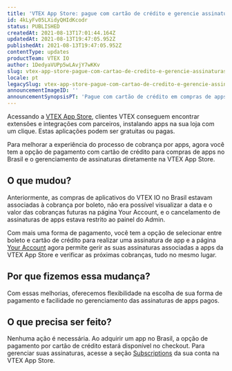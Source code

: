 ```yaml
---
title: 'VTEX App Store: pague com cartão de crédito e gerencie assinaturas de apps'
id: 4kLyFv05LXidyQHIdKcodr
status: PUBLISHED
createdAt: 2021-08-13T17:01:44.164Z
updatedAt: 2021-08-13T19:47:05.952Z
publishedAt: 2021-08-13T19:47:05.952Z
contentType: updates
productTeam: VTEX IO
author: 1DedyaVUPp5wLAvjY7wKKv
slug: vtex-app-store-pague-com-cartao-de-credito-e-gerencie-assinaturas-de-apps
locale: pt
legacySlug: vtex-app-store-pague-com-cartao-de-credito-e-gerencie-assinaturas-de-apps
announcementImageID: ''
announcementSynopsisPT: 'Pague com cartão de crédito em compras de apps e também gerencie assinaturas de aplicativos no site da VTEX App Store. '
---
```


Acessando a [VTEX App Store](https://apps.vtex.com/), clientes VTEX conseguem encontrar extensões e integrações com parceiros, instalando apps na sua loja com um clique. Estas aplicações podem ser gratuitas ou pagas.

Para melhorar a experiência do processo de cobrança por apps, agora você tem a opção de pagamento com cartão de crédito para compras de apps no Brasil e o gerenciamento de assinaturas diretamente na VTEX App Store.

## O que mudou?
Anteriormente, as compras de aplicativos do VTEX IO no Brasil estavam associadas à cobrança por boleto, não era possível visualizar a data e o valor das cobranças futuras na página Your Account, e o cancelamento de assinaturas de apps estava restrito ao painel do Admin. 

Com mais uma forma de pagamento, você tem a opção de selecionar entre boleto e cartão de crédito para realizar uma assinatura de app e a página [Your Account](https://apps.vtex.com/account) agora permite gerir as suas assinaturas associadas a apps da VTEX App Store e verificar as próximas cobranças, tudo no mesmo lugar.

## Por que fizemos essa mudança?
Com essas melhorias, oferecemos flexibilidade na escolha de sua forma de pagamento e facilidade no gerenciamento das assinaturas de apps pagos.

## O que precisa ser feito?
Nenhuma ação é necessária. Ao adquirir um app no Brasil, a opção de pagamento por cartão de crédito estará disponível no checkout. 
Para gerenciar suas assinaturas, acesse a seção [Subscriptions](https://apps.vtex.com/account#/subscriptions) da sua conta na VTEX App Store.

